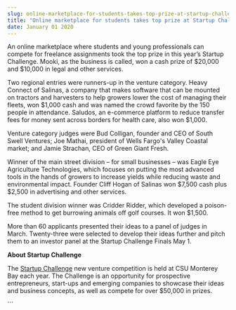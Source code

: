 ```yaml
---
slug: online-marketplace-for-students-takes-top-prize-at-startup-challenge
title: "Online marketplace for students takes top prize at Startup Challenge"
date: January 01 2020
---
```


 
<p>
  An online marketplace where students and young professionals can compete for
  freelance assignments took the top prize in this year’s Startup Challenge.
  Mooki, as the business is called, won a cash prize of $20,000 and $10,000 in
  legal and other services.
</p>
<p>
  Two regional entries were runners&#45;up in the venture category. Heavy
  Connect of Salinas, a company that makes software that can be mounted on
  tractors and harvesters to help growers lower the cost of managing their
  fleets, won $1,000 cash and was named the crowd favorite by the 150 people in
  attendance. Saludos, an e&#45;commerce platform to reduce transfer fees for
  money sent across borders for health care, also won $1,000.
</p>
<p>
  Venture category judges were Bud Colligan, founder and CEO of South Swell
  Ventures; Joe Mathai, president of Wells Fargo's Valley Coastal market; and
  Jamie Strachan, CEO of Green Giant Fresh.
</p>
<p>
  Winner of the main street division – for small businesses – was Eagle Eye
  Agriculture Technologies, which focuses on putting the most advanced tools in
  the hands of growers to increase yields while reducing waste and environmental
  impact. Founder Cliff Hogan of Salinas won $7,500 cash plus $2,500 in
  advertising and other services.
</p>
<p>
  The student division winner was Cridder Ridder, which developed a
  poison&#45;free method to get burrowing animals off golf courses. It won
  $1,500.
</p>
<p>
  More than 60 applicants presented their ideas to a panel of judges in March.
  Twenty&#45;three were selected to develop their ideas further and pitch them
  to an investor panel at the Startup Challenge Finals May 1.
</p>
<p><strong>About Startup Challenge</strong></p>
<p>
  The <a href="www.thestartupchallenge.org.">Startup Challenge</a> new venture
  competition is held at CSU Monterey Bay each year. The Challenge is an
  opportunity for prospective entrepreneurs, start&#45;ups and emerging
  companies to showcase their ideas and business concepts, as well as compete
  for over $50,000 in prizes.
</p>
```
